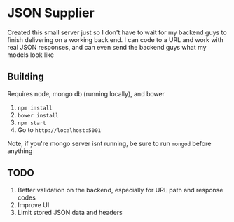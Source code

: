 # JSON Supplier
Created this small server just so I don't have to wait for my backend guys to finish delivering on a working back end. I can code to a URL and work with real JSON responses, and can even send the backend guys what my models look like

## Building
Requires node, mongo db (running locally), and bower

1. `npm install`
2. `bower install`
3. `npm start`
4. Go to `http://localhost:5001`

Note, if you're mongo server isnt running, be sure to run `mongod` before anything

## TODO
1. Better validation on the backend, especially for URL path and response codes
2. Improve UI
3. Limit stored JSON data and headers
